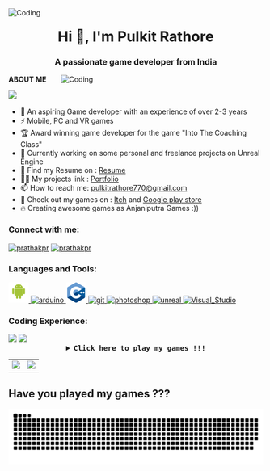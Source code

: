 <img align="left" alt="Coding" width="1000" src="https://github.com/prathakpr/prathakpr/blob/main/My%20Video3.gif">
<h1 align="center">Hi 👋, I'm Pulkit Rathore</h1>
<h3 align="center">A passionate game developer from India</h3>
<img align="right" alt="Coding" width="400" src="https://media.tenor.com/rrOz7LKjzwcAAAAd/gta-5-gta.gif">

**ABOUT ME** 

<img src="https://img.shields.io/badge/Core-Game_Development-red" />
</p>

- 🔭 An aspiring Game developer with an experience of over 2-3 years
- ⚡ Mobile, PC and VR games 
- 🏆 Award winning game developer for the game "Into The Coaching Class"
- 🌱 Currently working on some personal and freelance projects on Unreal Engine
- 💬 Find my Resume on : <a target="_blank" href="https://drive.google.com/file/d/1CxRnnJ0kBg-kuNm_3HiFTa8UHQ-eRfFk/view?usp=sharing">Resume</a>
- 👨‍💻 My projects link : <a target="_blank" href="https://pulkitrathore770.wixsite.com/coachingclass">Portfolio</a>
- 📫 How to reach me: pulkitrathore770@gmail.com
- 👾 Check out my games on : <a target="_blank" href="https://prathakpr.itch.io//">Itch</a> and <a target="_blank" href="https://play.google.com/store/apps/dev?id=6917839435057215369">Google play store</a>
- ‎️‍🔥 Creating awesome games as Anjaniputra Games :))

 <!-- ________________________________________________________________________________________________________________________________________________
______________________________________________________________________________________________________________________________________________________
___________________________________________________________________________________________________________________________________________________-->


<h3 align="left">Connect with me:</h3>
<p align="left">
<a href="https://linkedin.com/in/prathakpr" target="blank"><img align="center" src="https://raw.githubusercontent.com/rahuldkjain/github-profile-readme-generator/master/src/images/icons/Social/linked-in-alt.svg" alt="prathakpr" height="30" width="40" /></a>
<a href="https://instagram.com/prathakpr" target="blank"><img align="center" src="https://raw.githubusercontent.com/rahuldkjain/github-profile-readme-generator/master/src/images/icons/Social/instagram.svg" alt="prathakpr" height="30" width="40" /></a>
</p>

<h3 align="left">Languages and Tools:</h3>
<p align="left"> <a href="https://developer.android.com" target="_blank" rel="noreferrer"> <img src="https://raw.githubusercontent.com/devicons/devicon/master/icons/android/android-original-wordmark.svg" alt="android" width="40" height="40"/> </a> <a href="https://www.arduino.cc/" target="_blank" rel="noreferrer"> <img src="https://cdn.worldvectorlogo.com/logos/arduino-1.svg" alt="arduino" width="40" height="40"/> </a> <a href="https://www.w3schools.com/cpp/" target="_blank" rel="noreferrer"> <img src="https://raw.githubusercontent.com/devicons/devicon/master/icons/cplusplus/cplusplus-original.svg" alt="cplusplus" width="40" height="40"/> </a> <a href="https://git-scm.com/" target="_blank" rel="noreferrer"> <img src="https://www.vectorlogo.zone/logos/git-scm/git-scm-icon.svg" alt="git" width="40" height="40"/> </a> <a href="https://www.adobe.com/in/products/photoshop.html" rel="noreferrer"> <img src="https://upload.wikimedia.org/wikipedia/commons/a/af/Adobe_Photoshop_CC_icon.svg" alt="photoshop" width="40" height="40"/> </a> <a href="https://unrealengine.com/" target="_blank" rel="noreferrer"> <img src="https://media.graphassets.com/B8hDILAISampfm5yFOQA" alt="unreal" width="40" height="40"/> </a> <a href="https://visualstudio.microsoft.com/" target="_blank" rel="noreferrer"> <img src="https://upload.wikimedia.org/wikipedia/commons/5/59/Visual_Studio_Icon_2019.svg" alt="Visual_Studio" width="40" height="40"/> </a> </p>

<h3 align="left">Coding Experience:</h3>
<a target="_blank" href="https://leetcode.com/prathakpr/"><img src="https://img.shields.io/badge/-LeetCode-000000?style=for-the-badge&logo=LeetCode&logoColor=white"></img></a>
<a target="_blank" href="https://auth.geeksforgeeks.org/user/prathakpr/"><img src="https://img.shields.io/badge/-GeeksforGeeks-000000?style=for-the-badge&logo=GeeksforGeeks&logoColor=green"></img></a>
</div>


<details align="center">
<summary> <b> <samp> Click here to play my games !!! </samp></b></summary>
<samp>
 <b><h2 style="color: #fc6203">INTO THE COACHING CLASS</h2> </b>
<img src="https://raw.githubusercontent.com/TanZng/TanZng/master/assets/bonefire.gif" width="200"/>

Download Here: <a target="_blank" href="https://play.google.com/store/apps/details?id=com.PR.Coaching_Class&hl=en&gl=US">Into The Coaching Class</a>
</samp>
</details>

<table>
  <tr>
    <td><img src="https://github-readme-stats.vercel.app/api?username=prathakpr&count_private=true&show_icons=true&theme=highcontrast&hide=issues,prs"></td>
    <td><img src="https://github-readme-stats.vercel.app/api/wakatime?username=prathakpr&theme=highcontrast&langs_count=3"></td>
  </tr>
</table>

## Have you played my games ???
<div align="center">
<picture>
  <source media="(prefers-color-scheme: dark)" srcset="https://raw.githubusercontent.com/prathakpr/prathakpr/output/github-contribution-grid-snake-dark.svg">
  <source media="(prefers-color-scheme: light)" srcset="https://raw.githubusercontent.com/prathakpr/prathakpr/output/github-contribution-grid-snake.svg">
  <img alt="github contribution grid snake animation" src="https://raw.githubusercontent.com/platane/platane/output/github-contribution-grid-snake.svg">
</picture>
